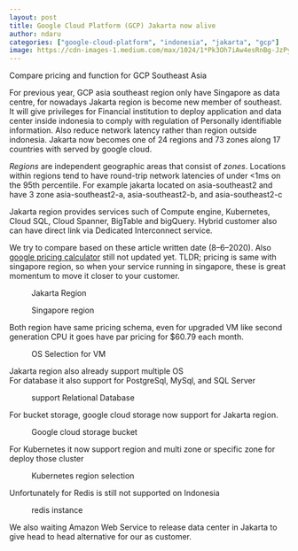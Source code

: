 ```yaml
---
layout: post
title: Google Cloud Platform (GCP) Jakarta now alive
author: ndaru
categories: ["google-cloud-platform", "indonesia", "jakarta", "gcp"]
image: https://cdn-images-1.medium.com/max/1024/1*Pk3Oh7iAw4esRnBg-JzPyg.png
---
```

<p>Compare pricing and function for GCP Southeast Asia</p><p>For previous year, GCP asia southeast region only have Singapore as data centre, for nowadays Jakarta region is become new member of southeast. It will give privileges for Financial institution to deploy application and data center inside indonesia to comply with regulation of Personally identifiable information. Also reduce network latency rather than region outside indonesia. Jakarta now becomes one of 24 regions and 73 zones along 17 countries with served by google cloud.</p><p><em>Regions</em> are independent geographic areas that consist of <em>zones</em>. Locations within regions tend to have round-trip network latencies of under &lt;1ms on the 95th percentile. For example jakarta located on asia-southeast2 and have 3 zone asia-southeast2-a, asia-southeast2-b, and asia-southeast2-c</p><p>Jakarta region provides services such of Compute engine, Kubernetes, Cloud SQL, Cloud Spanner, BigTable and bigQuery. Hybrid customer also can have direct link via Dedicated Interconnect service.</p><p>We try to compare based on these article written date (8–6–2020). Also <a href="https://cloud.google.com/products/calculator">google pricing calculator</a> still not updated yet. TLDR; pricing is same with singapore region, so when your service running in singapore, these is great momentum to move it closer to your customer.</p><figure><img alt="" src="https://cdn-images-1.medium.com/max/1024/1*Pk3Oh7iAw4esRnBg-JzPyg.png" /><figcaption>Jakarta Region</figcaption></figure><figure><img alt="" src="https://cdn-images-1.medium.com/max/1024/1*SaMSQ7eGYWEcNOqEjm547A.png" /><figcaption>Singapore region</figcaption></figure><p>Both region have same pricing schema, even for upgraded VM like second generation CPU it goes have par pricing for $60.79 each month.</p><figure><img alt="" src="https://cdn-images-1.medium.com/max/946/1*Nbzcqry24ASrDNM48nwtuw.png" /><figcaption>OS Selection for VM</figcaption></figure><p>Jakarta region also already support multiple OS<br>For database it also support for PostgreSql, MySql, and SQL Server</p><figure><img alt="" src="https://cdn-images-1.medium.com/max/986/1*JHVlRLZ4rQ9Ryw1ap3Ad3g.png" /><figcaption>support Relational Database</figcaption></figure><p>For bucket storage, google cloud storage now support for Jakarta region.</p><figure><img alt="" src="https://cdn-images-1.medium.com/max/1024/1*3mZ-l6a9qkAa1JTwf2eFWg.png" /><figcaption>Google cloud storage bucket</figcaption></figure><p>For Kubernetes it now support region and multi zone or specific zone for deploy those cluster</p><figure><img alt="" src="https://cdn-images-1.medium.com/max/1024/1*aCwiQdxFLzw2tuiV1n13lw.png" /><figcaption>Kubernetes region selection</figcaption></figure><p>Unfortunately for Redis is still not supported on Indonesia</p><figure><img alt="" src="https://cdn-images-1.medium.com/max/1024/1*3Jf1-w1aq63x4cbhaSKw8Q.png" /><figcaption>redis instance</figcaption></figure><p>We also waiting Amazon Web Service to release data center in Jakarta to give head to head alternative for our as customer.</p><img src="https://medium.com/_/stat?event=post.clientViewed&referrerSource=full_rss&postId=d56318ac79cb" width="1" height="1">